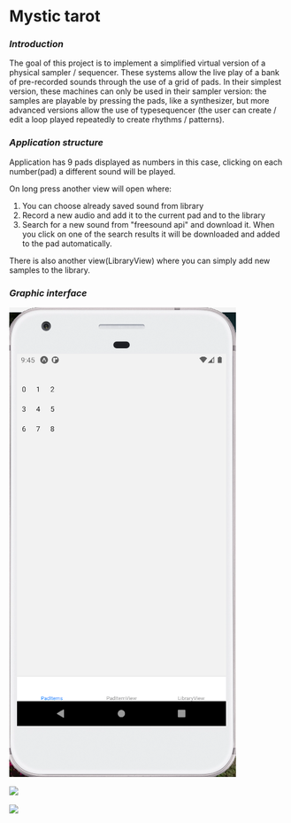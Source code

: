 # Mystic tarot

### _Introduction_

The goal of this project is to implement a simplified virtual version of a physical sampler / sequencer. These systems allow the live play of a bank of pre-recorded sounds through the use of a grid of pads. In their simplest version, these machines can only be used in their sampler version: the samples are playable by pressing the pads, like a synthesizer, but more advanced versions allow the use of typesequencer (the user can create / edit a loop played repeatedly to create rhythms / patterns).

### _Application structure_
Application has 9 pads displayed as numbers in this case, clicking on each number(pad) a different sound will be played. 

On long press another view will open where: 

1. You can choose already saved sound from library 
2. Record a new audio and add it to the current pad and to the library  
3. Search for a new sound from "freesound api" and download it. When you click on one of the search results it will be downloaded and added to the pad automatically. 

There is also another view(LibraryView) where you can simply add new samples to the library.
### _Graphic interface_


![](assets/pads.png)



![](images/editview.png)



![](images/library.png)



